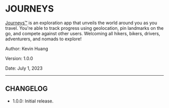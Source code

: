 # JOURNEYS

[Journeys™](https://journeys-app.com) is an exploration app that unveils the world around you as you travel. You're able to track progress using geolocation, pin landmarks on the go, and compete against other users. Welcoming all hikers, bikers, drivers, adventurers, and nomads to explore!

Author: Kevin Huang

Version: 1.0.0

Date: July 1, 2023

---

## CHANGELOG

- 1.0.0: Initial release.